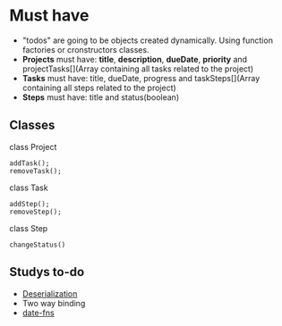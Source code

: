 # Must have

- "todos" are going to be objects created dynamically. Using function factories or cronstructors classes.
- **Projects** must have: **title**, **description**, **dueDate**, **priority** and projectTasks\[](Array containing all tasks related to the project)
- **Tasks** must have: title, dueDate, progress and taskSteps\[](Array containing all steps related to the project)
- **Steps** must have: title and status(boolean)

## Classes

class Project

```
addTask();
removeTask();
```

class Task

```
addStep();
removeStep();
```

class Step

```
changeStatus()
```

## Studys to-do

- [Deserialization](https://javascript.info/json#using-reviver)
- Two way binding
- [date-fns](https://github.com/date-fns/date-fns)
